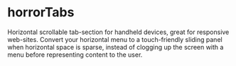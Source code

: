horrorTabs
==========

Horizontal scrollable tab-section for handheld devices, great for responsive web-sites.
Convert your horizontal menu to a touch-friendly sliding panel when horizontal space is
sparse, instead of clogging up the screen with a menu before representing content to the
user.
